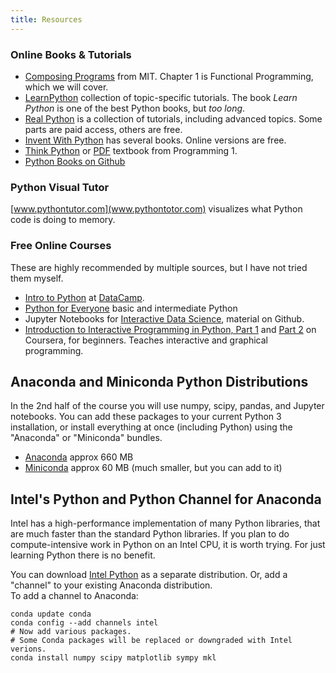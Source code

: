 ```yaml
---
title: Resources
---
```


### Online Books & Tutorials

- [Composing Programs](http://composingprograms.com/) from MIT. Chapter 1 is Functional Programming, which we will cover.
- [LearnPython](https://www.learnpython.org/) collection of topic-specific tutorials. The book *Learn Python* is one of the best Python books, but *too long*.
- [Real Python](https://realpython.com) is a collection of tutorials, including advanced topics.  Some parts are paid access, others are free.
- [Invent With Python](https://inventwithpython.com) has several books. Online versions are free.
- [Think Python](https://greenteapress.com/thinkpython2/html/thinkpython2018.html) or [PDF](https://greenteapress.com/thinkpython2/thinkpython2.pdf) textbook from Programming 1.
- [Python Books on Github](https://github.com/pamoroso/free-python-books)

### Python Visual Tutor

[www.pythontutor.com](www.pythontotor.com)
visualizes what Python code is doing to memory.

### Free Online Courses

These are highly recommended by multiple sources, but I have not tried them myself.

- [Intro to Python](https://www.datacamp.com/courses/intro-to-python-for-data-science/) at [DataCamp](https://www.datacamp.com).
- [Python for Everyone](https://www.py4e.com/lessons) basic and intermediate Python
- Jupyter Notebooks for [Interactive Data Science](https://github.com/mlund/jupyter-course), material on Github.
- [Introduction to Interactive Programming in Python, Part 1](https://www.coursera.org/learn/interactive-python-1) and [Part 2](https://www.coursera.org/learn/interactive-python-2) on Coursera, for beginners. Teaches interactive and graphical programming.


## Anaconda and Miniconda Python Distributions

In the 2nd half of the course you will use numpy, scipy, pandas, and Jupyter notebooks. You can add these packages to your current Python 3 installation, or install everything at once (including Python) using the "Anaconda" or "Miniconda" bundles.

* [Anaconda](https://www.anaconda.com/download) approx 660 MB
* [Miniconda](https://conda.io/miniconda.html) approx 60 MB (much smaller, but you can add to it)


## Intel's Python and Python Channel for Anaconda

Intel has a high-performance implementation of many Python libraries,
that are much faster than the standard Python libraries.
If you plan to do compute-intensive work in Python on an Intel CPU,
it is worth trying.  For just learning Python there is no benefit.

You can download [Intel Python](https://software.intel.com/en-us/distribution-for-python) as a separate distribution.
Or, add a "channel" to your existing Anaconda distribution.  
To add a channel to Anaconda:

```
conda update conda
conda config --add channels intel
# Now add various packages.  
# Some Conda packages will be replaced or downgraded with Intel verions.
conda install numpy scipy matplotlib sympy mkl
```
